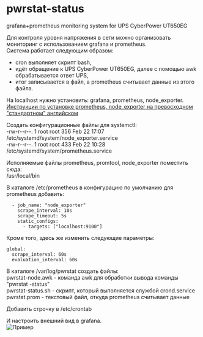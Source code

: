 # pwrstat-status
grafana+prometheus monitoring system for UPS CyberPower UT650EG

Для контроля уровня напряжения в сети можно организовать мониторинг с использованием grafana и prometheus.
<br>Система работает следующим образом:
- cron выполняет скрипт bash,
- идёт обращение к UPS CyberPower UT650EG, далее с помощью awk обрабатывается ответ UPS,
- итог записывается в файл, а prometheus считывает данные из этого файла.

На localhost нужно установить: grafana, prometheus, node_exporter. \
<a href="https://www.youtube.com/playlist?list=PLoRLk9325TJLaKTTeJYLLctA_ibGnp58_">Инструкции по установке prometheus, node_exporter на превосходном "стандартном" английском</a>

Создать конфигурационные файлы для systemctl:
<br>-rw-r--r--. 1 root root 356 Feb 22 17:07 /etc/systemd/system/node_exporter.service
<br>-rw-r--r--. 1 root root 433 Feb 22 10:28 /etc/systemd/system/prometheus.service

Исполняемые файлы prometheus, promtool, node_exporter поместить сюда:
<br>/usr/local/bin

В каталоге /etc/prometheus в конфигурацию по умолчанию для prometheus добавить:
```
  - job_name: "node_exporter"
    scrape_interval: 10s
    scrape_timeout: 5s
    static_configs:
      - targets: ["localhost:9100"]
```

Кроме того, здесь же изменить следующие параметры:
```
global:
  scrape_interval: 60s
  evaluation_interval: 60s
```

В каталоге /var/log/pwrstat создать файлы:
<br>pwrstat-node.awk - команда awk для обработки вывода команды "pwrstat -status"
<br>pwrstat-status.sh - скрипт, который выполняется службой crond.service
<br>pwrstat.prom - текстовый файл, откуда prometheus считывает данные

Добавить строчку в /etc/crontab

И настроить внешний вид в grafana. \
![Пример](https://github.com/galexandrus/pwrstat-status/tree/main/img/demo.png)
